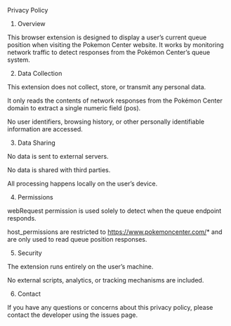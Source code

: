 Privacy Policy

1. Overview

This browser extension is designed to display a user’s current queue position when visiting the Pokemon Center website. It works by monitoring network traffic to detect responses from the Pokémon Center’s queue system.

2. Data Collection

This extension does not collect, store, or transmit any personal data.

It only reads the contents of network responses from the Pokémon Center domain to extract a single numeric field (pos).

No user identifiers, browsing history, or other personally identifiable information are accessed.

3. Data Sharing

No data is sent to external servers.

No data is shared with third parties.

All processing happens locally on the user’s device.

4. Permissions

webRequest permission is used solely to detect when the queue endpoint responds.

host_permissions are restricted to https://www.pokemoncenter.com/* and are only used to read queue position responses.

5. Security

The extension runs entirely on the user’s machine.

No external scripts, analytics, or tracking mechanisms are included.

6. Contact

If you have any questions or concerns about this privacy policy, please contact the developer using the issues page.
